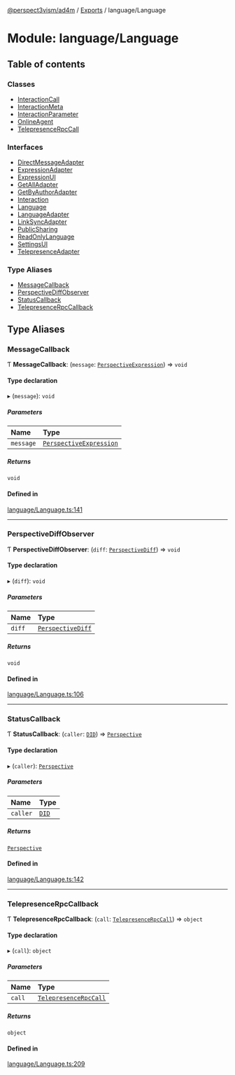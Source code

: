 [@perspect3vism/ad4m](../README.md) / [Exports](../modules.md) / language/Language

# Module: language/Language

## Table of contents

### Classes

- [InteractionCall](../classes/language_Language.InteractionCall.md)
- [InteractionMeta](../classes/language_Language.InteractionMeta.md)
- [InteractionParameter](../classes/language_Language.InteractionParameter.md)
- [OnlineAgent](../classes/language_Language.OnlineAgent.md)
- [TelepresenceRpcCall](../classes/language_Language.TelepresenceRpcCall.md)

### Interfaces

- [DirectMessageAdapter](../interfaces/language_Language.DirectMessageAdapter.md)
- [ExpressionAdapter](../interfaces/language_Language.ExpressionAdapter.md)
- [ExpressionUI](../interfaces/language_Language.ExpressionUI.md)
- [GetAllAdapter](../interfaces/language_Language.GetAllAdapter.md)
- [GetByAuthorAdapter](../interfaces/language_Language.GetByAuthorAdapter.md)
- [Interaction](../interfaces/language_Language.Interaction.md)
- [Language](../interfaces/language_Language.Language.md)
- [LanguageAdapter](../interfaces/language_Language.LanguageAdapter.md)
- [LinkSyncAdapter](../interfaces/language_Language.LinkSyncAdapter.md)
- [PublicSharing](../interfaces/language_Language.PublicSharing.md)
- [ReadOnlyLanguage](../interfaces/language_Language.ReadOnlyLanguage.md)
- [SettingsUI](../interfaces/language_Language.SettingsUI.md)
- [TelepresenceAdapter](../interfaces/language_Language.TelepresenceAdapter.md)

### Type Aliases

- [MessageCallback](language_Language.md#messagecallback)
- [PerspectiveDiffObserver](language_Language.md#perspectivediffobserver)
- [StatusCallback](language_Language.md#statuscallback)
- [TelepresenceRpcCallback](language_Language.md#telepresencerpccallback)

## Type Aliases

### MessageCallback

Ƭ **MessageCallback**: (`message`: [`PerspectiveExpression`](../classes/perspectives_Perspective.PerspectiveExpression.md)) => `void`

#### Type declaration

▸ (`message`): `void`

##### Parameters

| Name | Type |
| :------ | :------ |
| `message` | [`PerspectiveExpression`](../classes/perspectives_Perspective.PerspectiveExpression.md) |

##### Returns

`void`

#### Defined in

[language/Language.ts:141](https://github.com/perspect3vism/ad4m/blob/cbcbd30/src/language/Language.ts#L141)

___

### PerspectiveDiffObserver

Ƭ **PerspectiveDiffObserver**: (`diff`: [`PerspectiveDiff`](../classes/perspectives_PerspectiveDiff.PerspectiveDiff.md)) => `void`

#### Type declaration

▸ (`diff`): `void`

##### Parameters

| Name | Type |
| :------ | :------ |
| `diff` | [`PerspectiveDiff`](../classes/perspectives_PerspectiveDiff.PerspectiveDiff.md) |

##### Returns

`void`

#### Defined in

[language/Language.ts:106](https://github.com/perspect3vism/ad4m/blob/cbcbd30/src/language/Language.ts#L106)

___

### StatusCallback

Ƭ **StatusCallback**: (`caller`: [`DID`](DID.md#did)) => [`Perspective`](../classes/perspectives_Perspective.Perspective.md)

#### Type declaration

▸ (`caller`): [`Perspective`](../classes/perspectives_Perspective.Perspective.md)

##### Parameters

| Name | Type |
| :------ | :------ |
| `caller` | [`DID`](DID.md#did) |

##### Returns

[`Perspective`](../classes/perspectives_Perspective.Perspective.md)

#### Defined in

[language/Language.ts:142](https://github.com/perspect3vism/ad4m/blob/cbcbd30/src/language/Language.ts#L142)

___

### TelepresenceRpcCallback

Ƭ **TelepresenceRpcCallback**: (`call`: [`TelepresenceRpcCall`](../classes/language_Language.TelepresenceRpcCall.md)) => `object`

#### Type declaration

▸ (`call`): `object`

##### Parameters

| Name | Type |
| :------ | :------ |
| `call` | [`TelepresenceRpcCall`](../classes/language_Language.TelepresenceRpcCall.md) |

##### Returns

`object`

#### Defined in

[language/Language.ts:209](https://github.com/perspect3vism/ad4m/blob/cbcbd30/src/language/Language.ts#L209)
